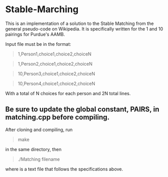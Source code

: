 # Stable-Marching
This is an implementation of a solution to the Stable Matching from the general pseudo-code on Wikipedia. It is specifically written for the 1 and 10 pairings for Purdue's AAMB. 

Input file must be in the format:

> 1,Person1,choice1,choice2,choiceN

> 1,Person2,choice1,choice2,choiceN

> 10,Person3,choice1,choice2,choiceN

> 10,Person4,choice1,choice2,choiceN


With a total of N choices for each person and 2N total lines.

Be sure to update the global constant, PAIRS, in matching.cpp before compiling.
-----------------------------------------------------------------------------------------------------------------------------------
After cloning and compiling, run
> make

in the same directory, then
> ./Matching filename
  
where <filename> is a text file that follows the specifications above.
